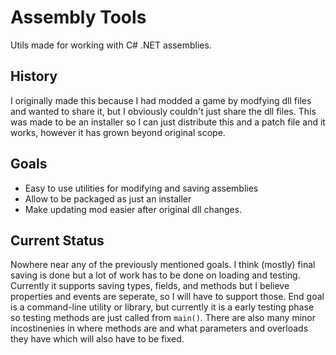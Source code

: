 # Assembly Tools
Utils made for working with C# .NET assemblies.

## History
I originally made this because I had modded a game by modfying dll files and wanted to share it, but I obviously couldn't just share the dll files. This was made to be an installer so I can just distribute this and a patch file and it works, however it has grown beyond original scope.

## Goals
 - Easy to use utilities for modifying and saving assemblies
 - Allow to be packaged as just an installer
 - Make updating mod easier after original dll changes.
 
## Current Status
Nowhere near any of the previously mentioned goals. I think (mostly) final saving is done but a lot of work has to be done on loading and testing.
Currently it supports saving types, fields, and methods but I believe properties and events are seperate, so I will have to support those.
End goal is a command-line utility or library, but currently it is a early testing phase so testing methods are just called from `main()`.
There are also many minor incostinenies in where methods are and what parameters and overloads they have which will also have to be fixed.